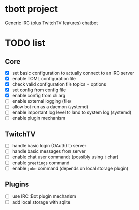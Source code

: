 # tbott project

Generic IRC (plus TwitchTV features) chatbot

# TODO list
## Core
- [x] set basic configuration to actually connect to an IRC server
- [x] enable TOML configuration file
- [x] check valid configuration file topics + options
- [x] set config from config file
- [x] enable config from cli arg
- [ ] enable external logging (file)
- [ ] allow bot run as a daemon (systemd)
- [ ] enable important log level to land to system log (systemd)
- [ ] enable plugin mechanism

## TwitchTV
- [ ] handle basic login (OAuth) to server
- [ ] handle basic messages from server
- [ ] enable chat user commands (possibly using `!` char)
- [ ] enable `greetings` command
- [ ] enable `joke` command (depends on local storage plugin)

## Plugins
- [ ] use IRC::Bot plugin mechanism
- [ ] add local storage with sqlite
